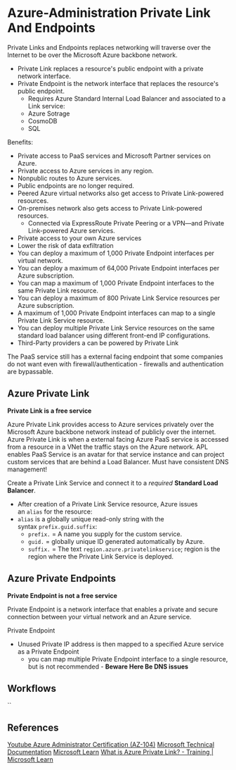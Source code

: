 # Azure-Administration Private Link And Endpoints

Private Links and Endpoints replaces networking will traverse over the Internet to be over the Microsoft Azure backbone network.

- Private Link replaces a resource's public endpoint with a private network interface.
- Private Endpoint is the network interface that replaces the resource's public endpoint.
	- Requires Azure Standard Internal Load Balancer and associated to a Link service:
	- Azure Sotrage
	- CosmoDB
	- SQL

Benefits:
- Private access to PaaS services and Microsoft Partner services on Azure.
- Private access to Azure services in any region.
- Nonpublic routes to Azure services.
- Public endpoints are no longer required.
- Peered Azure virtual networks also get access to Private Link-powered resources.
- On-premises network also gets access to Private Link-powered resources.
	- Connected via ExpressRoute Private Peering or a VPN—and Private Link-powered Azure services.
- Private access to your own Azure services
- Lower the risk of data exfiltration
- You can deploy a maximum of 1,000 Private Endpoint interfaces per virtual network.
- You can deploy a maximum of 64,000 Private Endpoint interfaces per Azure subscription.
- You can map a maximum of 1,000 Private Endpoint interfaces to the same Private Link resource.
- You can deploy a maximum of 800 Private Link Service resources per Azure subscription.
- A maximum of 1,000 Private Endpoint interfaces can map to a single Private Link Service resource.
- You can deploy multiple Private Link Service resources on the same standard load balancer using different front-end IP configurations.
- Third-Party providers a can be powered by Private Link

The PaaS service still has a external facing endpoint that some companies do not want even with firewall/authentication - firewalls and authentication are bypassable. 

## Azure Private Link

**Private Link is a free service**

Azure Private Link provides access to Azure services privately over the Microsoft Azure backbone network instead of publicly over the internet. Azure Private Link is when a external facing Azure PaaS service is accessed from a resource in a VNet the traffic stays on the Azure network. APL enables PaaS Service is an avatar for that service instance and can project custom services that are behind a Load Balancer. Must have consistent DNS management!

Create a Private Link Service and connect it to a *required* **Standard Load Balancer**.
- After creation of a Private Link Service resource, Azure issues an `alias` for the resource:
- `alias` is a globally unique read-only string with the syntax `prefix.guid.suffix`:
	- `prefix.` = A name you supply for the custom service.
	- `guid.` = globally unique ID generated automatically by Azure.
	- `suffix.` = The text `region.azure.privatelinkservice`; region is the region where the Private Link Service is deployed.

## Azure Private Endpoints

**Private Endpoint is not a free service**

Private Endpoint is a network interface that enables a private and secure connection between your virtual network and an Azure service. 

Private Endpoint 
- Unused Private IP address is then mapped to a specified Azure service as a Private Endpoint 
	- you can map multiple Private Endpoint interface to a single resource, but is not recommended - **Beware Here Be DNS issues**   


## Workflows


``



## References

[Youtube Azure Administrator Certification (AZ-104)](https://www.youtube.com/watch?v=10PbGbTUSAg&t=14542s)
[Microsoft Technical Documentation](https://learn.microsoft.com/en-us/docs/)
[Microsoft Learn](https://learn.microsoft.com/en-us/)
[What is Azure Private Link? - Training | Microsoft Learn](https://learn.microsoft.com/en-us/training/modules/introduction-azure-private-link/2-what-is-azure-private-link)